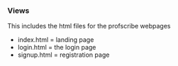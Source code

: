 ### Views

This includes the html files for the profscribe webpages

* index.html = landing page
* login.html = the login page
* signup.html = registration page